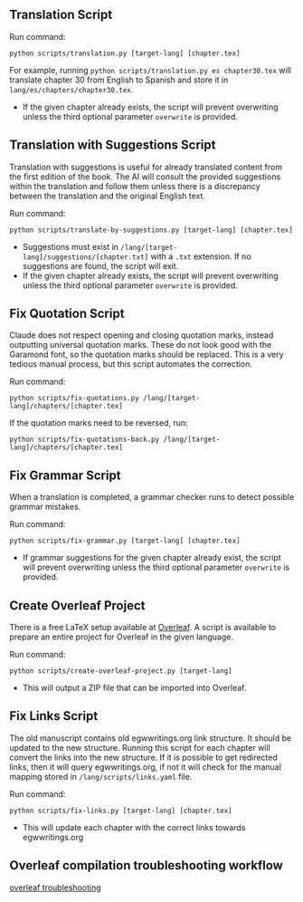 ## Translation Script
Run command:

```
python scripts/translation.py [target-lang] [chapter.tex]
```
For example, running `python scripts/translation.py es chapter30.tex` will translate chapter 30 from English to Spanish and store it in `lang/es/chapters/chapter30.tex`.

- If the given chapter already exists, the script will prevent overwriting unless the third optional parameter `overwrite` is provided.

## Translation with Suggestions Script
Translation with suggestions is useful for already translated content from the first edition of the book. The AI will consult the provided suggestions within the translation and follow them unless there is a discrepancy between the translation and the original English text.

Run command:
```
python scripts/translate-by-suggestions.py [target-lang] [chapter.tex]
```
- Suggestions must exist in `/lang/[target-lang]/suggestions/[chapter.txt]` with a `.txt` extension. If no suggestions are found, the script will exit.
- If the given chapter already exists, the script will prevent overwriting unless the third optional parameter `overwrite` is provided.

## Fix Quotation Script
Claude does not respect opening and closing quotation marks, instead outputting universal quotation marks. These do not look good with the Garamond font, so the quotation marks should be replaced. This is a very tedious manual process, but this script automates the correction.

Run command:
```
python scripts/fix-quotations.py /lang/[target-lang]/chapters/[chapter.tex]
```
If the quotation marks need to be reversed, run:
```
python scripts/fix-quotations-back.py /lang/[target-lang]/chapters/[chapter.tex]
```
## Fix Grammar Script
When a translation is completed, a grammar checker runs to detect possible grammar mistakes.

Run command:
```
python scripts/fix-grammar.py [target-lang] [chapter.tex]
```
- If grammar suggestions for the given chapter already exist, the script will prevent overwriting unless the third optional parameter `overwrite` is provided.

## Create Overleaf Project
There is a free LaTeX setup available at [Overleaf](https://overleaf.com). A script is available to prepare an entire project for Overleaf in the given language.

Run command:
```
python scripts/create-overleaf-project.py [target-lang]
```
- This will output a ZIP file that can be imported into Overleaf.

## Fix Links Script
The old manuscript contains old egwwritings.org link structure. It should be updated to the new structure. Running this script for each chapter will convert the links into the new structure. If it is possible to get redirected links, then it will query egwwritings.org, if not it will check for the manual mapping stored in `/lang/scripts/links.yaml` file.

Run command:
```
python scripts/fix-links.py [target-lang] [chapter.tex]
```
- This will update each chapter with the correct links towards egwwritings.org

## Overleaf compilation troubleshooting workflow
[overleaf troubleshooting](https://drive.google.com/file/d/1KfBPEE30SdzK2yIF_Rw96tcutAzT6_29/view?usp=sharing)
